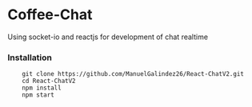 # Coffee-Chat
Using socket-io and reactjs for development of chat realtime

### Installation
``` 
    git clone https://github.com/ManuelGalindez26/React-ChatV2.git
    cd React-ChatV2
    npm install
    npm start
```
